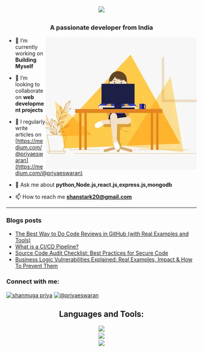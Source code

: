 <h1 align="center">
    <img src="https://readme-typing-svg.herokuapp.com/?font=Righteous&size=35&center=true&vCenter=true&width=500&height=70&duration=4000&lines=Hi+There!+👋;+I'm+Shanmuga+Priya!;" />
</h1>

<h3 align="center">A passionate developer from India</h3>
<img alt="profile gif" align="right" src=".github/workflows/ezgif.com-resize (1).webp">


- 🔭 I’m currently working on **Building Myself**

- 👯 I’m looking to collaborate on **web development projects**

- 📝 I regularly write articles on [https://medium.com/@priyaeswaran](https://medium.com/@priyaeswaran)

- 💬 Ask me about **python,Node.js,react.js,express.js,mongodb**

- 📫 How to reach me **shanstark20@gmail.com**

<hr>

### Blogs posts
<!-- BLOG-POST-LIST:START -->
- [The Best Way to Do Code Reviews in GitHub &lpar;with Real Examples and Tools&rpar;](https://medium.com/codetodeploy/the-best-way-to-do-code-reviews-in-github-with-real-examples-and-tools-40cab748f944?source=rss-97f138d31355------2)
- [What is a CI/CD Pipeline?](https://code.likeagirl.io/what-is-a-ci-cd-pipeline-73a17f98ad2a?source=rss-97f138d31355------2)
- [Source Code Audit Checklist: Best Practices for Secure Code](https://javascript.plainenglish.io/source-code-audit-checklist-best-practices-for-secure-code-a3b1521041e4?source=rss-97f138d31355------2)
- [Business Logic Vulnerabilities Explained: Real Examples, Impact &amp; How To Prevent Them](https://python.plainenglish.io/business-logic-vulnerabilities-explained-real-examples-impact-how-to-prevent-them-855a7b3c7f98?source=rss-97f138d31355------2)
<!-- BLOG-POST-LIST:END -->



<h3 align="left">Connect with me:</h3>
<p align="left">
<a href="https://www.linkedin.com/in/shanmuga-priya-e-tech2" target="blank"><img align="center" src="https://raw.githubusercontent.com/rahuldkjain/github-profile-readme-generator/master/src/images/icons/Social/linked-in-alt.svg" alt="shanmuga priya" height="30" width="40" /></a>
<a href="https://medium.com/@priyaeswaran" target="blank"><img align="center" src="https://raw.githubusercontent.com/rahuldkjain/github-profile-readme-generator/master/src/images/icons/Social/medium.svg" alt="@priyaeswaran" height="30" width="40" /></a>
</p>


<h2 align="center">Languages and Tools:</h2>

<div align="center">
    <img src="https://skillicons.dev/icons?i=html,css,javascript,react,nodejs,express" /><br>
    <img src="https://skillicons.dev/icons?i=redux,tailwindcss,python,flask,mongodb,pug" /><br>
    <img src ="https://skillicons.dev/icons?i=vscode,github,git,postman" /><br>
</div>






